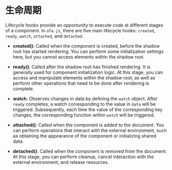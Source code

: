 <template is="exm-article">
<a href="../../publics/examples/life-cycle/demo.html" preview></a>
<a href="../../publics/examples/life-cycle/test-demo.html" main></a>
</template>

# 生命周期

Lifecycle hooks provide an opportunity to execute code at different stages of a component. In `ofa.js`, there are five main lifecycle hooks: `created`, `ready`, `watch`, `attached`, and `detached`.

- **created()**: Called when the component is created, before the shadow root has started rendering. You can perform some initialization settings here, but you cannot access elements within the shadow root.
  
- **ready()**: Called after the shadow root has finished rendering. It is generally used for component initialization logic. At this stage, you can access and manipulate elements within the shadow root, as well as perform other operations that need to be done after rendering is complete.

- **watch**: Observes changes in data by defining the `watch` object. After `ready` completes, a watch corresponding to the value in `data` will be triggered. Subsequently, each time the value of the corresponding key changes, the corresponding function within `watch` will be triggered.

- **attached()**: Called when the component is added to the document. You can perform operations that interact with the external environment, such as obtaining the appearance of the component or initializing shared data.

- **detached()**: Called when the component is removed from the document. At this stage, you can perform cleanup, cancel interaction with the external environment, and release resources.

